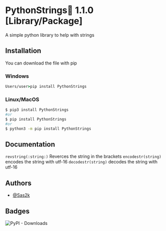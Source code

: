 
# PythonStrings🧵 1.1.0 [Library/Package]

A simple python library to help with strings


## Installation

You can download the file with pip

### Windows
```cmd
Users/user>pip install PythonStrings
```
### Linux/MacOS
```bash
$ pip3 install PythonStrings
#or
$ pip install PythonStrings
#or
$ python3 -m pip install PythonStrings
```
## Documentation

`revstring(:string:)` Reverces the string in the brackets
`encodestr(string)` encodes the string with utf-16
`decodestr(string)` decodes the string with utf-16
## Authors

- [@Sas2k](https://www.github.com/Sas2k)


## Badges

![PyPI - Downloads](https://img.shields.io/pypi/dd/PythonStrings)